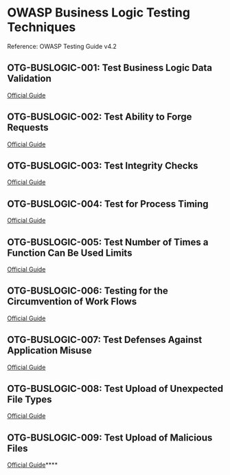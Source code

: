 # OWASP Business Logic Testing Techniques  

Reference: OWASP Testing Guide v4.2  

## OTG-BUSLOGIC-001: Test Business Logic Data Validation  
[Official Guide](https://owasp.org/www-project-web-security-testing-guide/latest/4-Web_Application_Security_Testing/10-Business_Logic_Testing/01-Test_Business_Logic_Data_Validation)  

## OTG-BUSLOGIC-002: Test Ability to Forge Requests  
[Official Guide](https://owasp.org/www-project-web-security-testing-guide/latest/4-Web_Application_Security_Testing/10-Business_Logic_Testing/02-Test_Ability_to_Forge_Requests)  

## OTG-BUSLOGIC-003: Test Integrity Checks  
[Official Guide](https://owasp.org/www-project-web-security-testing-guide/latest/4-Web_Application_Security_Testing/10-Business_Logic_Testing/03-Test_Integrity_Checks)  

## OTG-BUSLOGIC-004: Test for Process Timing  
[Official Guide](https://owasp.org/www-project-web-security-testing-guide/latest/4-Web_Application_Security_Testing/10-Business_Logic_Testing/04-Test_for_Process_Timing)  

## OTG-BUSLOGIC-005: Test Number of Times a Function Can Be Used Limits  
[Official Guide](https://owasp.org/www-project-web-security-testing-guide/latest/4-Web_Application_Security_Testing/10-Business_Logic_Testing/05-Test_Number_of_Times_a_Function_Can_Be_Used_Limits)  

## OTG-BUSLOGIC-006: Testing for the Circumvention of Work Flows  
[Official Guide](https://owasp.org/www-project-web-security-testing-guide/latest/4-Web_Application_Security_Testing/10-Business_Logic_Testing/06-Testing_for_the_Circumvention_of_Work_Flows)  

## OTG-BUSLOGIC-007: Test Defenses Against Application Misuse  
[Official Guide](https://owasp.org/www-project-web-security-testing-guide/latest/4-Web_Application_Security_Testing/10-Business_Logic_Testing/07-Test_Defenses_Against_Application_Misuse)  

## OTG-BUSLOGIC-008: Test Upload of Unexpected File Types  
[Official Guide](https://owasp.org/www-project-web-security-testing-guide/latest/4-Web_Application_Security_Testing/10-Business_Logic_Testing/08-Test_Upload_of_Unexpected_File_Types)  

## OTG-BUSLOGIC-009: Test Upload of Malicious Files  
[Official Guide](https://owasp.org/www-project-web-security-testing-guide/latest/4-Web_Application_Security_Testing/10-Business_Logic_Testing/09-Test_Upload_of_Malicious_Files)****